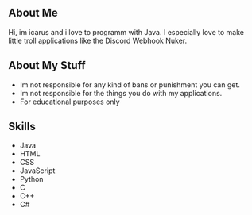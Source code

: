 ## About Me
Hi, im icarus and i love to programm with Java. I especially love to make little troll applications like the Discord Webhook Nuker.
## About My Stuff
- Im not responsible for any kind of bans or punishment you can get.
- Im not responsible for the things you do with my applications.
- For educational purposes only
## Skills
- Java
- HTML
- CSS
- JavaScript
- Python
- C
- C++
- C#
